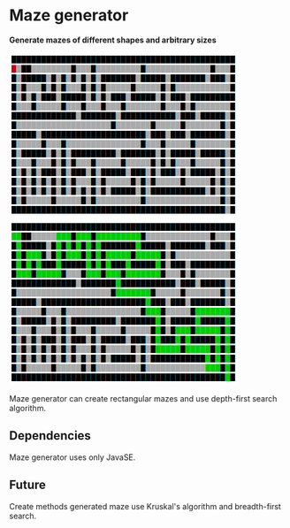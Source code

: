 # Maze generator

**Generate mazes of different shapes and arbitrary sizes**

![GeneratedMaze](/examples/Maze.png "Generated maze")
![PathMaze](/examples/MazeWithPath.png "Path without maze")

Maze generator can create rectangular mazes and use depth-first search  algorithm.

## Dependencies

Maze generator uses only JavaSE.

## Future

Create methods generated maze use Kruskal's algorithm and breadth-first search.
